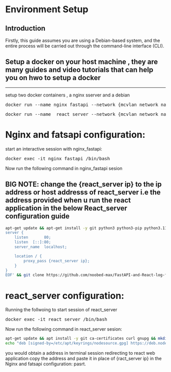 # Environment Setup

## Introduction
Firstly, this guide assumes you are using a Debian-based system, and the entire process will be carried out through the command-line interface (CLI).

Setup a docker on your host machine , they are many guides and video tutorials that can help you on hwo to setup a docker 
---

---

setup two docker containers , a nginx sserver and a debian 

<pre>docker run --name nginx_fastapi --network {mcvlan network name} -itd nginx </pre>

<pre>docker run --name  react_server --network {mcvlan network name} -itd debian </pre>

# Nginx and fatsapi configuration:

start an interactive session with nginx_fastapi:

<pre>docker exec -it nginx_fastapi /bin/bash </pre>

Now run the following command in nginx_fastapi sesion

BIG NOTE: change the {react_server ip} to the ip address or host addresss of react_server i.e the address provided when u run the react application in the below React_server configuration guide
---

```bash
apt-get update && apt-get install -y git python3 python3-pip python3.11-venv nano && bash -c 'cat > /etc/nginx/conf.d/default.conf <<EOF
server {
    listen       80;
    listen  [::]:80;
    server_name  localhost;

    location / {
        proxy_pass {react_server ip};
    }
}
EOF' && git clone https://github.com/noobed-max/FastAPI-and-React-log-fetch.git /home/FastAPI && rm -rf /home/FastAPI/frontend/ && cd /home/FastAPI/backend/ && python3 -m venv myenv && source myenv/bin/activate && pip install fastapi uvicorn cors && exit
```

# react_server configuration:

Running the follwoing to start session of react_server

<pre>docker exec -it react_server /bin/bash </pre>

Now run the following command in react_server sesion:

```bash
apt-get update && apt install -y git ca-certificates curl gnupg && mkdir -p /etc/apt/keyrings && curl -fsSL https://deb.nodesource.com/gpgkey/nodesource-repo.gpg.key | gpg --dearmor -o /etc/apt/keyrings/nodesource.gpg && NODE_MAJOR=20
echo "deb [signed-by=/etc/apt/keyrings/nodesource.gpg] https://deb.nodesource.com/node_$NODE_MAJOR.x nodistro main" | tee /etc/apt/sources.list.d/nodesource.list && apt-get update && apt-get install nodejs -y && git clone https://github.com/noobed-max/FastAPI-and-React-log-fetch.git /home/react && rm -rf /home/react/backend/ && cd /home/react/frontend/ && npm install axios && npm start
```
you would obtain a address in terminal session redirecting to react web application copy the address and paste it in place of {ract_server ip} in the Nginx and fatsapi configuration: pasrt.



